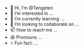 - 👋 Hi, I’m @Tengeten
- 👀 I’m interested in ...
- 🌱 I’m currently learning ...
- 💞️ I’m looking to collaborate on ...
- 📫 How to reach me ...
- 😄 Pronouns: ...
- ⚡ Fun fact: ...

<!---
Tengeten/Tengeten is a ✨ special ✨ repository because its `README.md` (this file) appears on your GitHub profile.
You can click the Preview link to take a look at your changes.
--->
